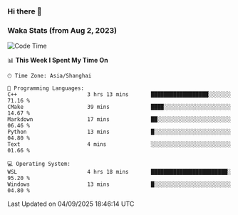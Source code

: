 ### Hi there 👋

### Waka Stats (from Aug 2, 2023)

<!--START_SECTION:waka-->
![Code Time](http://img.shields.io/badge/Code%20Time-1%2C040%20hrs%2054%20mins-blue)

📊 **This Week I Spent My Time On** 

```text
🕑︎ Time Zone: Asia/Shanghai

💬 Programming Languages: 
C++                      3 hrs 13 mins       ██████████████████░░░░░░░   71.16 % 
CMake                    39 mins             ████░░░░░░░░░░░░░░░░░░░░░   14.67 % 
Markdown                 17 mins             ██░░░░░░░░░░░░░░░░░░░░░░░   06.46 % 
Python                   13 mins             █░░░░░░░░░░░░░░░░░░░░░░░░   04.80 % 
Text                     4 mins              ░░░░░░░░░░░░░░░░░░░░░░░░░   01.66 % 

💻 Operating System: 
WSL                      4 hrs 18 mins       ████████████████████████░   95.20 % 
Windows                  13 mins             █░░░░░░░░░░░░░░░░░░░░░░░░   04.80 % 
```


 Last Updated on 04/09/2025 18:46:14 UTC
<!--END_SECTION:waka-->
